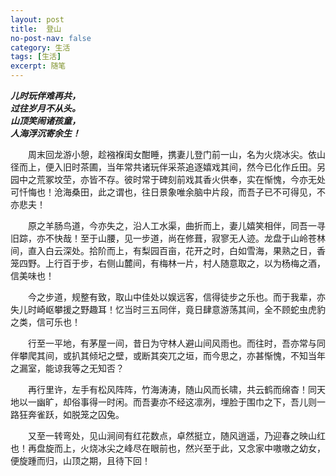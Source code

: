```yaml
---
layout: post
title:  登山
no-post-nav: false
category: 生活
tags: [生活]
excerpt: 随笔
---
```


***儿时玩伴难再共，***  
***过往岁月不从头。***  
***山顶笑闹诸孩童，***  
***人海浮沉寄余生！***  

&emsp;&emsp;周末回龙游小憩，趁襁褓闺女酣睡，携妻儿登门前一山，名为火烧冰尖。依山径而上，便入旧时茶圃，当年常共诸玩伴采茶追逐嬉戏其间，然今已化作丘田。另园中之荒冢坟茔，亦皆不存。彼时常于碑刻前戏其香火供奉，实在惭愧，今亦无处可忏悔也！沧海桑田，此之谓也，往日景象唯余脑中片段，而吾子已不可得见，不亦悲夫！  

&emsp;&emsp;原之羊肠鸟道，今亦失之，沿人工水渠，曲折而上，妻儿嬉笑相伴，同吾一寻旧踪，亦不快哉！至于山腰，见一步道，尚在修葺，寂寥无人迹。龙盘于山岭苍林间，直入白云深处。拾阶而上，有梨园百亩，花开之时，白如雪海，果熟之日，香笼四野。上行百于步，右侧山麓间，有梅林一片，村人随意取之，以为杨梅之酒，信美味也！  

&emsp;&emsp;今之步道，规整有致，取山中佳处以娱远客，信得徒步之乐也。而于我辈，亦失儿时崎岖攀援之野趣耳！忆当时三五同伴，竟日肆意游荡其间，全不顾蛇虫虎豹之类，信可乐也！  

&emsp;&emsp;行至一平地，有茅屋一间，昔日为守林人避山间风雨也。而往时，吾亦常与同伴攀爬其间，或扒其倾圮之壁，或断其突兀之垣，而今思之，亦甚惭愧，不知当年之漏室，能谅我等之无知否？  

&emsp;&emsp;再行里许，左手有松风阵阵，竹海涛涛，随山风而长啸，共云鹤而绵杳！同天地以一幽旷，却俗事得一时闲。而吾妻亦不经这凛冽，埋脸于围巾之下，吾儿则一路狂奔雀跃，如脱笼之囚兔。 

&emsp;&emsp;又至一转弯处，见山涧间有红花数点，卓然挺立，随风逍遥，乃迎春之映山红也！再盘旋而上，火烧冰尖之峰尽在眼前也，然兴至于此，又念家中嗷嗷之幼女，便旋踵而归，山顶之期，且待下回！

